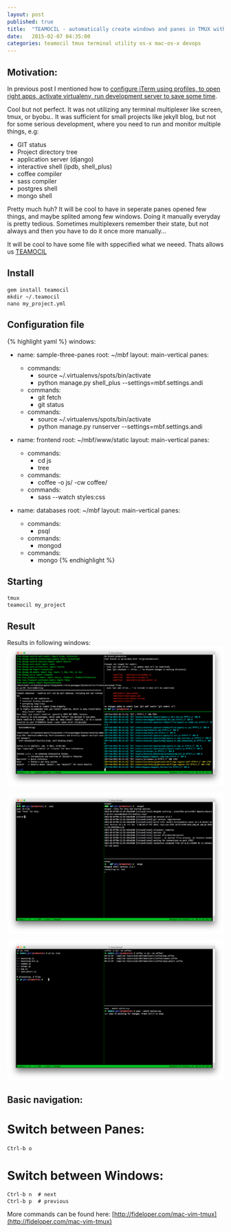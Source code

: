 ```yaml
---
layout: post
published: true
title:  "TEAMOCIL - automatically create windows and panes in TMUX with YAML files!"
date:   2015-02-07 04:35:00
categories: teamocil tmux terminal utility os-x mac-os-x devops 
---
```


Motivation:
-----------

In previous post I mentioned how to [configure iTerm using profiles, to open right apps, activate virtualenv, run development server to save some time](http://andilabs.github.io/utility/os-x/mac-os-x/terminal/iterm/2015/02/02/iTerm-start-fast-developing.html). 

Cool but not perfect. It was not utilizing any terminal multiplexer like screen, tmux, or byobu..
It was sufficient for small projects like jekyll blog, but not for some serious development, where you need to run and monitor multiple things, e.g:

- GIT status
- Project directory tree
- application server (django)
- interactive shell (ipdb, shell_plus)
- coffee compiler
- sass compiler
- postgres shell
- mongo shell

Pretty much huh? It will be cool to have in seperate panes opened few things, and maybe splited among few windows.
Doing it manually everyday is pretty tedious. Sometimes multiplexers remember their state, but not always and then you have to do it once more manually...

It will be cool to have some file with sppecified what we neeed. Thats allows us [TEAMOCIL](http://www.teamocil.com/)

Install 
-------

    gem install teamocil
    mkdir ~/.teamocil
    nano my_project.yml


Configuration file
------------------

{% highlight yaml %}
windows:
  - name: sample-three-panes
    root: ~/mbf
    layout: main-vertical
    panes:
      - commands:
        - source ~/.virtualenvs/spots/bin/activate
        - python manage.py shell_plus --settings=mbf.settings.andi
      - commands:
        - git fetch
        - git status
      - commands:
        - source ~/.virtualenvs/spots/bin/activate
        - python manage.py runserver --settings=mbf.settings.andi

  - name: frontend
    root: ~/mbf/www/static
    layout: main-vertical
    panes:
      - commands:
        - cd js
        - tree
      - commands:
        - coffee -o js/ -cw coffee/
      - commands:
        - sass --watch styles:css

  - name: databases
    root: ~/mbf
    layout: main-vertical
    panes:
      - commands:
        - psql
      - commands:
        - mongod
      - commands:
        - mongo
{% endhighlight %}

Starting
--------

    tmux
    teamocil my_project

Result
------

Results in following windows:
![django](/assets/teamocil-demo/django.png)

![databases](/assets/teamocil-demo/databases.png)

![frontend](/assets/teamocil-demo/frontend.png)


Basic navigation:
-----------------

Switch between Panes:
=====================

    Ctrl-b o

Switch between Windows:
=======================

    Ctrl-b n  # next
    Ctrl-b p  # previous

More commands can be found here: [http://fideloper.com/mac-vim-tmux](http://fideloper.com/mac-vim-tmux)